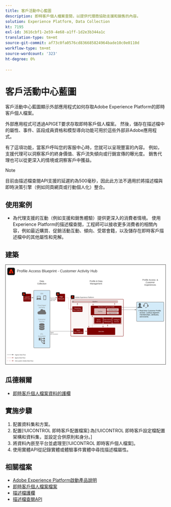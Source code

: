 ```yaml
---
title: 客戶活動中心藍圖
description: 即時客戶個人檔案查閱，以提供代理商協助支援和銷售的內容。
solution: Experience Platform, Data Collection
kt: 7195
exl-id: 3616cbf1-2e59-4e68-a1ff-1d2e3b344a1c
translation-type: tm+mt
source-git-commit: af73c0fa0576cd836685824964bade10c0e0110d
workflow-type: tm+mt
source-wordcount: '323'
ht-degree: 0%

---
```


# 客戶活動中心藍圖

客戶活動中心藍圖顯示外部應用程式如何存取Adobe Experience Platform的即時客戶個人檔案。

外部應用程式可透過APIGET要求存取即時客戶個人檔案。 然後，儲存在描述檔中的屬性、事件、區段成員資格和模型導向功能可用於這些外部非Adobe應用程式。

有了這項功能，當客戶呼叫您的客服中心時，您就可以呈現豐富的內容。 例如，支援代理可以洞察客戶的終身價值、客戶流失傾向或行銷宣傳的曝光度。 銷售代理也可以從更深入的情境或洞察客戶中獲益。

>[!NOTE]
>
>目前由描述檔查閱API支援的延遲約為500毫秒，因此此方法不適用於將描述檔與即時決策引擎（例如同頁網頁或行動個人化）整合。

## 使用案例

* 為代理支援的互動（例如支援和銷售體驗）提供更深入的消費者情境。 使用Experience Platform的描述檔查閱，工程師可以接收更多消費者的相關內容，例如最近購買、促銷活動互動、傾向、受眾會籍，以及儲存在即時客戶描述檔中的其他屬性和見解。

## 建築

<img src="assets/cah.svg" alt="客戶活動中心藍圖的參考體系結構" style="border:1px solid #4a4a4a" />

## 瓜德賴爾

* [即時客戶個人檔案資料的護欄](https://experienceleague.adobe.com/docs/experience-platform/profile/guardrails.html)

## 實施步驟

1. 配置資料集和方案。
1. 配置[!UICONTROL 即時客戶配置檔案]:為[!UICONTROL 即時客戶設定檔配置架構和資料集，並設定合併原則和身分。]
1. 將資料內嵌至平台並處理至[!UICONTROL 即時客戶個人檔案]。
1. 使用實體API從記錄實體或體驗事件實體中尋找描述檔屬性。

## 相關檔案

* [Adobe Experience Platform啟動產品說明](https://helpx.adobe.com/legal/product-descriptions/adobe-experience-platform0.html)
* [即時客戶個人檔案檔案](https://experienceleague.adobe.com/docs/experience-platform/profile/home.html?lang=en)
* [描述檔護欄](https://experienceleague.adobe.com/docs/experience-platform/profile/guardrails.html)
* [描述檔查閱API](https://www.adobe.io/apis/experienceplatform/home/api-reference.html)
